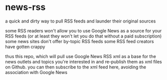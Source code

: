# news-rss
a quick and dirty way to pull RSS feeds and launder their original sources

some RSS readers won't allow you to use Google News as a source for your RSS feeds (or at least they won't let you do that without a paid subscription)
some news sites don't offer by-topic RSS feeds
some RSS feed creators have gotten crappy

thus this repo, which will pull use Google News RSS xml as a base for the news outlets and topics you're interested in and re-publish them as xml files on Github.  you can then subscribe to the xml feed here, avoiding the association with Google News
